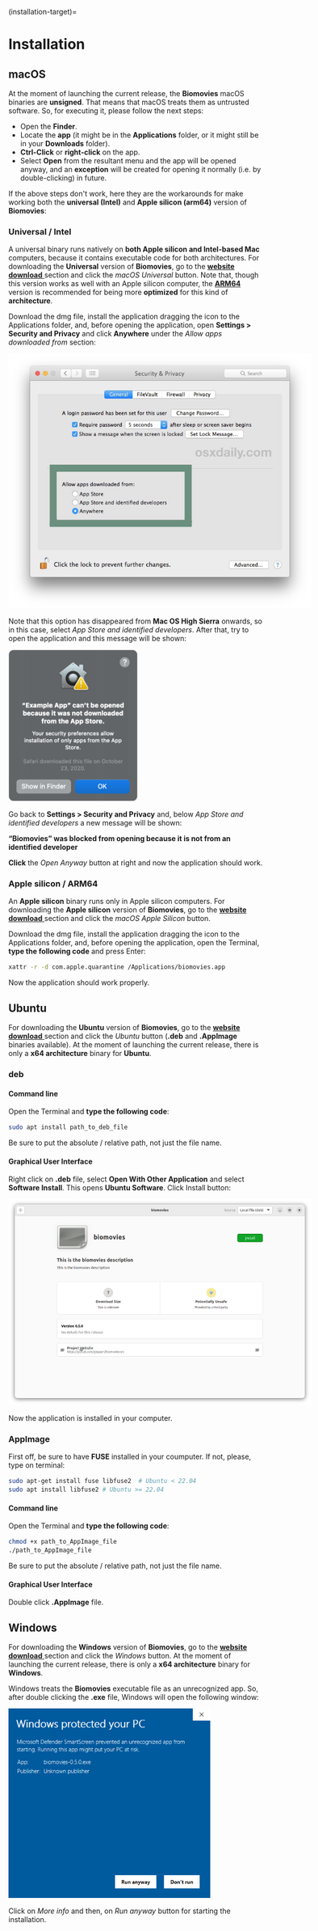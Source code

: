 (installation-target)=
# Installation

## macOS

At the moment of launching the current release, the **Biomovies** macOS binaries are **unsigned**. That means that macOS treats them as untrusted software. So, for executing it, please follow the next steps: 

* Open the **Finder**.
* Locate the **app** (it might be in the **Applications** folder, or it might still be in your **Downloads** folder).
* **Ctrl-Click** or **right-click** on the app. 
* Select **Open** from the resultant menu and the app will be opened anyway, and an **exception** will be created for opening it normally (i.e. by double-clicking) in future.

If the above steps don't work, here they are the workarounds for make working both the **universal (Intel)** and **Apple silicon (arm64)** version of **Biomovies**: 

### Universal / Intel 

A universal binary runs natively on **both Apple silicon and Intel-based Mac** computers, because it contains executable code for both architectures. For downloading the **Universal** version of **Biomovies**, go to the [**website download** <i class="fa-solid fa-up-right-from-square" style="font-size: 12px;"></i>](https://gbayarri.github.io/biomovies/#download) section and click the _macOS Universal_ button. Note that, though this version works as well with an Apple silicon computer, the [**ARM64**](#apple-silicon-arm64) version is recommended for being more **optimized** for this kind of **architecture**.

Download the dmg file, install the application dragging the icon to the Applications folder, and, before opening the application, open **Settings > Security and Privacy** and click **Anywhere** under the _Allow apps downloaded from_ section:

<img src="_static/installation/image4.jpg" style="max-width:600px; margin-bottom:0;" />

Note that this option has disappeared from **Mac OS High Sierra** onwards, so in this case, select _App Store and identified developers_. After that, try to open the application and this message will be shown:

<img src="_static/installation/image3.png" style="max-height:300px;" />

Go back to **Settings > Security and Privacy** and, below _App Store and identified developers_ a new message will be shown:

**“Biomovies” was blocked from opening because it is not from an identified developer**

**Click** the _Open Anyway_ button at right and now the application should work.

### Apple silicon / ARM64

An **Apple silicon** binary runs only in Apple silicon computers. For downloading the **Apple silicon** version of **Biomovies**, go to the [**website download** <i class="fa-solid fa-up-right-from-square" style="font-size: 12px;"></i>](https://gbayarri.github.io/biomovies/#download) section and click the _macOS Apple Silicon_ button.

Download the dmg file, install the application dragging the icon to the Applications folder, and, before opening the application, open the Terminal, **type the following code** and press Enter:

```bash
xattr -r -d com.apple.quarantine /Applications/biomovies.app
```

Now the application should work properly.

## Ubuntu

For downloading the **Ubuntu** version of **Biomovies**, go to the [**website download** <i class="fa-solid fa-up-right-from-square" style="font-size: 12px;"></i>](https://gbayarri.github.io/biomovies/#download) section and click the _Ubuntu_ button (**.deb** and **.AppImage** binaries available). At the moment of launching the current release, there is only a **x64 architecture** binary for **Ubuntu**.

### deb

#### Command line

Open the Terminal and **type the following code**:

```bash
sudo apt install path_to_deb_file
```

Be sure to put the absolute / relative path, not just the file name.

#### Graphical User Interface

Right click on **.deb** file, select **Open With Other Application** and select **Software Install**. This opens **Ubuntu Software**. Click Install button:

<img src="_static/installation/image1.png" style="max-width:600px;" />

Now the application is installed in your computer.

### AppImage

First off, be sure to have **FUSE** installed in your coumputer. If not, please, type on terminal:

```bash
sudo apt-get install fuse libfuse2  # Ubuntu < 22.04
sudo apt install libfuse2 # Ubuntu >= 22.04
```

#### Command line

Open the Terminal and **type the following code**:

```bash
chmod +x path_to_AppImage_file
./path_to_AppImage_file
```

Be sure to put the absolute / relative path, not just the file name.

#### Graphical User Interface

Double click **.AppImage** file.

## Windows

For downloading the **Windows** version of **Biomovies**, go to the [**website download** <i class="fa-solid fa-up-right-from-square" style="font-size: 12px;"></i>](https://gbayarri.github.io/biomovies/#download) section and click the _Windows_ button. At the moment of launching the current release, there is only a **x64 architecture** binary for **Windows**.

Windows treats the **Biomovies** executable file as an unrecognized app. So, after double clicking the **.exe** file, Windows will open the following window:

<img src="_static/installation/image5.png" style="max-width:400px;" />

Click on _More info_ and then, on _Run anyway_ button for starting the installation.




